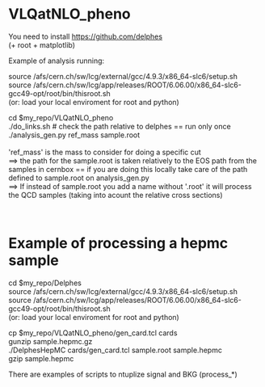 # VLQatNLO_pheno

You need to install https://github.com/delphes <br />
(+ root + matplotlib)

Example of analysis running: <br />

source  /afs/cern.ch/sw/lcg/external/gcc/4.9.3/x86_64-slc6/setup.sh <br />
source /afs/cern.ch/sw/lcg/app/releases/ROOT/6.06.00/x86_64-slc6-gcc49-opt/root/bin/thisroot.sh <br />
(or: load your local enviroment for root and python) <br />

cd $my_repo/VLQatNLO_pheno <br />
./do_links.sh # check the path relative to delphes == run only once <br />
./analysis_gen.py ref_mass sample.root <br />
<br />
'ref_mass' is the mass to consider for doing a specific cut <br />
==> the path for the sample.root is taken relatively to the EOS path from the samples in cernbox == if you are doing this locally take care of the path defined to sample.root on analysis_gen.py <br />
==> If instead of sample.root you add a name without '.root' it will process the QCD samples (taking into acount the relative cross sections)<br />

<br />

# Example of processing a hepmc sample

cd $my_repo/Delphes <br />
source  /afs/cern.ch/sw/lcg/external/gcc/4.9.3/x86_64-slc6/setup.sh <br />
source /afs/cern.ch/sw/lcg/app/releases/ROOT/6.06.00/x86_64-slc6-gcc49-opt/root/bin/thisroot.sh <br />
(or: load your local enviroment for root and python) <br />

cp $my_repo/VLQatNLO_pheno/gen_card.tcl cards <br />
gunzip sample.hepmc.gz  <br />
./DelphesHepMC cards/gen_card.tcl sample.root  sample.hepmc  <br />
gzip sample.hepmc  <br />

There are examples of scripts to ntuplize signal and BKG (process_*)
